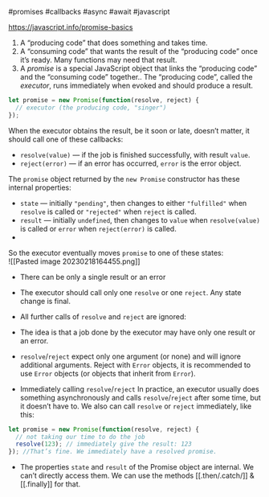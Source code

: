 #promises #callbacks #async #await #javascript 

https://javascript.info/promise-basics  

1.  A “producing code” that does something and takes time.
2.  A “consuming code” that wants the result of the “producing code” once it’s ready. Many functions may need that result. 
3.  A _promise_ is a special JavaScript object that links the “producing code” and the “consuming code” together.. The “producing code”,  called the _executor_, runs immediately when evoked and should produce a result. 
```javascript
let promise = new Promise(function(resolve, reject) {
  // executor (the producing code, "singer")
});
```  

When the executor obtains the result, be it soon or late, doesn’t matter, it should call one of these callbacks:
-   `resolve(value)` — if the job is finished successfully, with result `value`.
-   `reject(error)` — if an error has occurred, `error` is the error object.

The `promise` object returned by the `new Promise` constructor has these internal properties:
-   `state` — initially `"pending"`, then changes to either `"fulfilled"` when `resolve` is called or `"rejected"` when `reject` is called.
-   `result` — initially `undefined`, then changes to `value` when `resolve(value)` is called or `error` when `reject(error)` is called.
- 
So the executor eventually moves `promise` to one of these states:  
![[Pasted image 20230218164455.png]]

- There can be only a single result or an error
- The executor should call only one `resolve` or one `reject`. Any state change is final.
- All further calls of `resolve` and `reject` are ignored:
- The idea is that a job done by the executor may have only one result or an error.
-  `resolve`/`reject` expect only one argument (or none) and will ignore additional arguments.
Reject with `Error` objects, it is recommended to use `Error` objects (or objects that inherit from `Error`). 

- Immediately calling `resolve`/`reject`
In practice, an executor usually does something asynchronously and calls `resolve`/`reject` after some time, but it doesn’t have to. We also can call `resolve` or `reject` immediately, like this:

```javascript
let promise = new Promise(function(resolve, reject) {
  // not taking our time to do the job
  resolve(123); // immediately give the result: 123
}); //That’s fine. We immediately have a resolved promise.
```

- The properties `state` and `result` of the Promise object are internal. We can’t directly access them. We can use the methods [[.then/.catch/]] & [[.finally]] for that.
